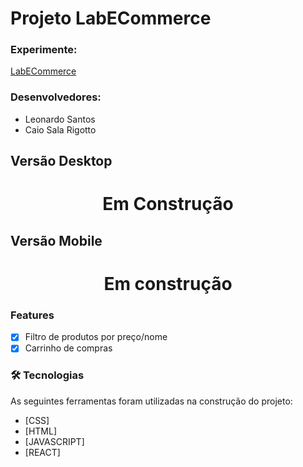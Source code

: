 # Projeto LabECommerce

### Experimente: 
<a href="http://next-underwear.surge.sh"> LabECommerce </a>

### Desenvolvedores: 
- Leonardo Santos
- Caio Sala Rigotto


## Versão Desktop
<h1 align="center">
  Em Construção
</h1>


## Versão Mobile

<h1 align="center">
  Em construção
</h1>

### Features

- [x] Filtro de produtos por preço/nome
- [x] Carrinho de compras

### 🛠 Tecnologias

As seguintes ferramentas foram utilizadas na construção do projeto:

- [CSS]
- [HTML]
- [JAVASCRIPT]
- [REACT]